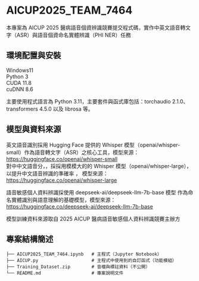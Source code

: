 # AICUP2025_TEAM_7464

本專案為 AICUP 2025 醫病語音個資辨識競賽提交程式碼，實作中英文語音轉文字（ASR）與語音個資命名實體辨識（PHI NER）任務  

## 環境配置與安裝
Windows11  
Python 3  
CUDA 11.8  
cuDNN 8.6 

主要使用程式語言為 Python 3.11，主要套件與函式庫包括：torchaudio 2.1.0、transformers 4.5.0 以及 librosa 等。


##  模型與資料來源
英文語音識別採用 Hugging Face 提供的 Whisper 模型（openai/whisper-small）作為語音轉文字（ASR）之核心工具，模型來源：https://huggingface.co/openai/whisper-small    
對中中文語音分，，採採用模模大的的 Whisper 模型（openai/whisper-large），以提升中文語音辨識的準確率 ， 模型來源：https://huggingface.co/openai/whisper-large  

語音敏感個人資料辨識採使用 deepseek-ai/deepseek-llm-7b-base 模型 作為命名實體識別與語意理解的基礎模型，模型來源：https://huggingface.co/deepseek-ai/deepseek-llm-7b-base  

模型訓練資料來源取自 2025 AICUP 醫病語音敏感個人資料辨識競賽主辦方

## 專案結構簡述
```
├── AICUP2025_TEAM_7464.ipynb   # 主程式（Jupyter Notebook）  
├── AICUP.py                    # 主程式中使用到的自訂函式（功能模組）  
├── Training_Dataset.zip        # 音檔與標註資料（不公開）  
└── README.md                   # 專案說明文件  
```
